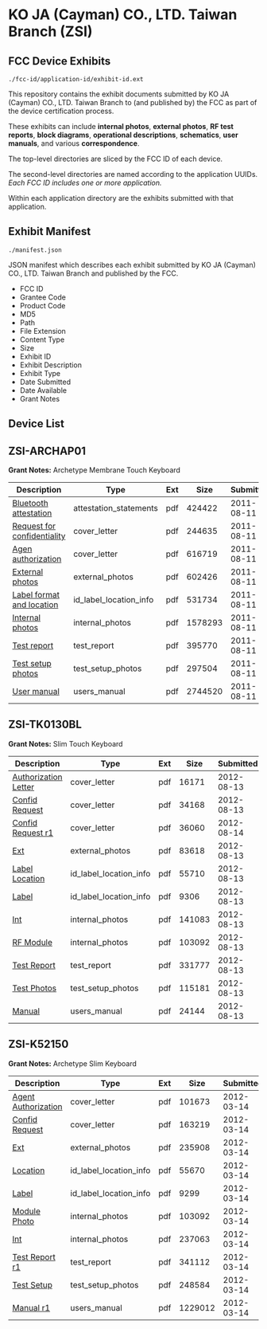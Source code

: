 # KO JA (Cayman) CO., LTD. Taiwan Branch (ZSI)
## FCC Device Exhibits

```
./fcc-id/application-id/exhibit-id.ext
```

This repository contains the exhibit documents submitted by KO JA (Cayman) CO., LTD. Taiwan Branch to (and published by) the FCC as part of the device certification process.

These exhibits can include **internal photos**, **external photos**, **RF test reports**, **block diagrams**, **operational descriptions**, **schematics**, **user manuals**, and various **correspondence**.

The top-level directories are sliced by the FCC ID of each device.

The second-level directories are named according to the application UUIDs. *Each FCC ID includes one or more application.*

Within each application directory are the exhibits submitted with that application. 

## Exhibit Manifest

```
./manifest.json
```

JSON manifest which describes each exhibit submitted by KO JA (Cayman) CO., LTD. Taiwan Branch and published by the FCC.

- FCC ID
- Grantee Code
- Product Code
- MD5
- Path
- File Extension
- Content Type
- Size
- Exhibit ID
- Exhibit Description
- Exhibit Type
- Date Submitted
- Date Available
- Grant Notes

## Device List
## ZSI-ARCHAP01
**Grant Notes:** Archetype Membrane Touch Keyboard

| Description | Type | Ext | Size | Submitted | Available |
| ----------- | ---- | --- | ---- | --------- | --------- |
| [Bluetooth attestation](ZSI-ARCHAP01/b35db8c27f959dbd9a34adef4d0c86bf/1521799.pdf) | attestation_statements | pdf | 424422 | 2011-08-11 | 2011-08-11 |
| [Request for confidentiality](ZSI-ARCHAP01/b35db8c27f959dbd9a34adef4d0c86bf/1521800.pdf) | cover_letter | pdf | 244635 | 2011-08-11 | 2011-08-11 |
| [Agen authorization](ZSI-ARCHAP01/b35db8c27f959dbd9a34adef4d0c86bf/1521801.pdf) | cover_letter | pdf | 616719 | 2011-08-11 | 2011-08-11 |
| [External photos](ZSI-ARCHAP01/b35db8c27f959dbd9a34adef4d0c86bf/1521796.pdf) | external_photos | pdf | 602426 | 2011-08-11 | 2011-08-11 |
| [Label format and location](ZSI-ARCHAP01/b35db8c27f959dbd9a34adef4d0c86bf/1521802.pdf) | id_label_location_info | pdf | 531734 | 2011-08-11 | 2011-08-11 |
| [Internal photos](ZSI-ARCHAP01/b35db8c27f959dbd9a34adef4d0c86bf/1521803.pdf) | internal_photos | pdf | 1578293 | 2011-08-11 | 2011-08-11 |
| [Test report](ZSI-ARCHAP01/b35db8c27f959dbd9a34adef4d0c86bf/1521797.pdf) | test_report | pdf | 395770 | 2011-08-11 | 2011-08-11 |
| [Test setup photos](ZSI-ARCHAP01/b35db8c27f959dbd9a34adef4d0c86bf/1521804.pdf) | test_setup_photos | pdf | 297504 | 2011-08-11 | 2011-08-11 |
| [User manual](ZSI-ARCHAP01/b35db8c27f959dbd9a34adef4d0c86bf/1521798.pdf) | users_manual | pdf | 2744520 | 2011-08-11 | 2011-08-11 |
## ZSI-TK0130BL
**Grant Notes:** Slim Touch Keyboard

| Description | Type | Ext | Size | Submitted | Available |
| ----------- | ---- | --- | ---- | --------- | --------- |
| [Authorization Letter](ZSI-TK0130BL/1b64451f319f66299272cb036f18a770/1765375.pdf) | cover_letter | pdf | 16171 | 2012-08-13 | 2012-08-14 |
| [Confid Request](ZSI-TK0130BL/1b64451f319f66299272cb036f18a770/1765376.pdf) | cover_letter | pdf | 34168 | 2012-08-13 | 2012-08-14 |
| [Confid Request r1](ZSI-TK0130BL/1b64451f319f66299272cb036f18a770/1766172.pdf) | cover_letter | pdf | 36060 | 2012-08-14 | 2012-08-14 |
| [Ext](ZSI-TK0130BL/1b64451f319f66299272cb036f18a770/1765377.pdf) | external_photos | pdf | 83618 | 2012-08-13 | 2012-08-14 |
| [Label Location](ZSI-TK0130BL/1b64451f319f66299272cb036f18a770/1765374.pdf) | id_label_location_info | pdf | 55710 | 2012-08-13 | 2012-08-14 |
| [Label](ZSI-TK0130BL/1b64451f319f66299272cb036f18a770/1765379.pdf) | id_label_location_info | pdf | 9306 | 2012-08-13 | 2012-08-14 |
| [Int](ZSI-TK0130BL/1b64451f319f66299272cb036f18a770/1765378.pdf) | internal_photos | pdf | 141083 | 2012-08-13 | 2012-08-14 |
| [RF Module](ZSI-TK0130BL/1b64451f319f66299272cb036f18a770/1655749.pdf) | internal_photos | pdf | 103092 | 2012-08-13 | 2012-08-14 |
| [Test Report](ZSI-TK0130BL/1b64451f319f66299272cb036f18a770/1765383.pdf) | test_report | pdf | 331777 | 2012-08-13 | 2012-08-14 |
| [Test Photos](ZSI-TK0130BL/1b64451f319f66299272cb036f18a770/1765382.pdf) | test_setup_photos | pdf | 115181 | 2012-08-13 | 2012-08-14 |
| [Manual](ZSI-TK0130BL/1b64451f319f66299272cb036f18a770/1765384.pdf) | users_manual | pdf | 24144 | 2012-08-13 | 2012-08-14 |
## ZSI-K52150
**Grant Notes:** Archetype Slim Keyboard

| Description | Type | Ext | Size | Submitted | Available |
| ----------- | ---- | --- | ---- | --------- | --------- |
| [Agent Authorization](ZSI-K52150/cc1222bbc4532309dd7e79de965ab774/1655755.pdf) | cover_letter | pdf | 101673 | 2012-03-14 | 2012-03-14 |
| [Confid Request](ZSI-K52150/cc1222bbc4532309dd7e79de965ab774/1655756.pdf) | cover_letter | pdf | 163219 | 2012-03-14 | 2012-03-14 |
| [Ext](ZSI-K52150/cc1222bbc4532309dd7e79de965ab774/1655758.pdf) | external_photos | pdf | 235908 | 2012-03-14 | 2012-03-14 |
| [Location](ZSI-K52150/cc1222bbc4532309dd7e79de965ab774/1655760.pdf) | id_label_location_info | pdf | 55670 | 2012-03-14 | 2012-03-14 |
| [Label](ZSI-K52150/cc1222bbc4532309dd7e79de965ab774/1655761.pdf) | id_label_location_info | pdf | 9299 | 2012-03-14 | 2012-03-14 |
| [Module Photo](ZSI-K52150/cc1222bbc4532309dd7e79de965ab774/1655749.pdf) | internal_photos | pdf | 103092 | 2012-03-14 | 2012-03-14 |
| [Int](ZSI-K52150/cc1222bbc4532309dd7e79de965ab774/1655759.pdf) | internal_photos | pdf | 237063 | 2012-03-14 | 2012-03-14 |
| [Test Report r1](ZSI-K52150/cc1222bbc4532309dd7e79de965ab774/1655754.pdf) | test_report | pdf | 341112 | 2012-03-14 | 2012-03-14 |
| [Test Setup](ZSI-K52150/cc1222bbc4532309dd7e79de965ab774/1655753.pdf) | test_setup_photos | pdf | 248584 | 2012-03-14 | 2012-03-14 |
| [Manual r1](ZSI-K52150/cc1222bbc4532309dd7e79de965ab774/1655751.pdf) | users_manual | pdf | 1229012 | 2012-03-14 | 2012-03-14 |
